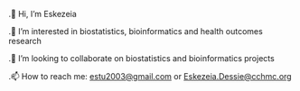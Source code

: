 .👋 Hi, I’m Eskezeia

.👀 I’m interested in biostatistics, bioinformatics and health outcomes research

.👯 I’m looking to collaborate on biostatistics and bioinformatics projects

.📫 How to reach me: estu2003@gmail.com or Eskezeia.Dessie@cchmc.org





